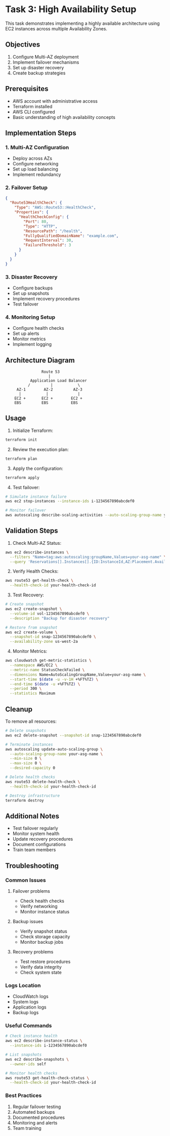 # Task 3: High Availability Setup

This task demonstrates implementing a highly available architecture using EC2 instances across multiple Availability Zones.

## Objectives
1. Configure Multi-AZ deployment
2. Implement failover mechanisms
3. Set up disaster recovery
4. Create backup strategies

## Prerequisites
- AWS account with administrative access
- Terraform installed
- AWS CLI configured
- Basic understanding of high availability concepts

## Implementation Steps

### 1. Multi-AZ Configuration
- Deploy across AZs
- Configure networking
- Set up load balancing
- Implement redundancy

### 2. Failover Setup
```json
{
  "Route53HealthCheck": {
    "Type": "AWS::Route53::HealthCheck",
    "Properties": {
      "HealthCheckConfig": {
        "Port": 80,
        "Type": "HTTP",
        "ResourcePath": "/health",
        "FullyQualifiedDomainName": "example.com",
        "RequestInterval": 30,
        "FailureThreshold": 3
      }
    }
  }
}
```

### 3. Disaster Recovery
- Configure backups
- Set up snapshots
- Implement recovery procedures
- Test failover

### 4. Monitoring Setup
- Configure health checks
- Set up alerts
- Monitor metrics
- Implement logging

## Architecture Diagram
```
                Route 53
                   |
           Application Load Balancer
          /         |           \
     AZ-1        AZ-2         AZ-3
      |           |             |
    EC2 +       EC2 +        EC2 +
    EBS         EBS          EBS
```

## Usage

1. Initialize Terraform:
```bash
terraform init
```

2. Review the execution plan:
```bash
terraform plan
```

3. Apply the configuration:
```bash
terraform apply
```

4. Test failover:
```bash
# Simulate instance failure
aws ec2 stop-instances --instance-ids i-1234567890abcdef0

# Monitor failover
aws autoscaling describe-scaling-activities --auto-scaling-group-name your-asg-name
```

## Validation Steps

1. Check Multi-AZ Status:
```bash
aws ec2 describe-instances \
  --filters "Name=tag:aws:autoscaling:groupName,Values=your-asg-name" \
  --query 'Reservations[].Instances[].{ID:InstanceId,AZ:Placement.AvailabilityZone}'
```

2. Verify Health Checks:
```bash
aws route53 get-health-check \
  --health-check-id your-health-check-id
```

3. Test Recovery:
```bash
# Create snapshot
aws ec2 create-snapshot \
  --volume-id vol-1234567890abcdef0 \
  --description "Backup for disaster recovery"

# Restore from snapshot
aws ec2 create-volume \
  --snapshot-id snap-1234567890abcdef0 \
  --availability-zone us-west-2a
```

4. Monitor Metrics:
```bash
aws cloudwatch get-metric-statistics \
  --namespace AWS/EC2 \
  --metric-name StatusCheckFailed \
  --dimensions Name=AutoScalingGroupName,Value=your-asg-name \
  --start-time $(date -u -v-1H +%FT%TZ) \
  --end-time $(date -u +%FT%TZ) \
  --period 300 \
  --statistics Maximum
```

## Cleanup

To remove all resources:
```bash
# Delete snapshots
aws ec2 delete-snapshot --snapshot-id snap-1234567890abcdef0

# Terminate instances
aws autoscaling update-auto-scaling-group \
  --auto-scaling-group-name your-asg-name \
  --min-size 0 \
  --max-size 0 \
  --desired-capacity 0

# Delete health checks
aws route53 delete-health-check \
  --health-check-id your-health-check-id

# Destroy infrastructure
terraform destroy
```

## Additional Notes
- Test failover regularly
- Monitor system health
- Update recovery procedures
- Document configurations
- Train team members

## Troubleshooting

### Common Issues
1. Failover problems
   - Check health checks
   - Verify networking
   - Monitor instance status

2. Backup issues
   - Verify snapshot status
   - Check storage capacity
   - Monitor backup jobs

3. Recovery problems
   - Test restore procedures
   - Verify data integrity
   - Check system state

### Logs Location
- CloudWatch logs
- System logs
- Application logs
- Backup logs

### Useful Commands
```bash
# Check instance health
aws ec2 describe-instance-status \
  --instance-ids i-1234567890abcdef0

# List snapshots
aws ec2 describe-snapshots \
  --owner-ids self

# Monitor health checks
aws route53 get-health-check-status \
  --health-check-id your-health-check-id
```

### Best Practices
1. Regular failover testing
2. Automated backups
3. Documented procedures
4. Monitoring and alerts
5. Team training 